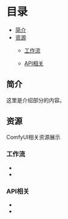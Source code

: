 

# 目录

- [简介](#简介)
- [资源](#资源)
  - [工作流](#工作流)

  - [API相关](#API相关)


## 简介

这里是介绍部分的内容。

## 资源

ComfyUI相关资源展示

### 工作流
 - 
 - 

### API相关
 - 
 - 